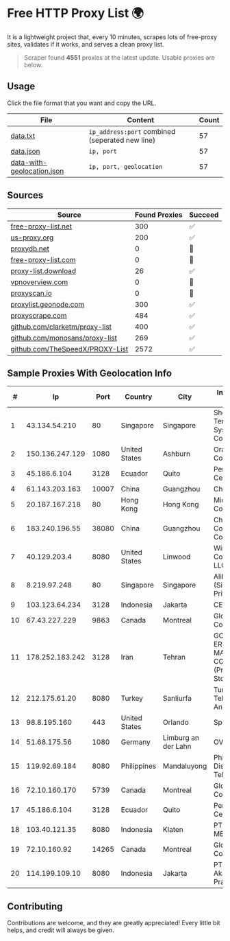 
# Free HTTP Proxy List 🌍

It is a lightweight project that, every 10 minutes, scrapes lots of free-proxy sites, validates if it works, and serves a clean proxy list.


> Scraper found **4551** proxies at the latest update. Usable proxies are below.

## Usage

Click the file format that you want and copy the URL.


|File|Content|Count|
|----|-------|-----|
|[data.txt](https://raw.githubusercontent.com/themiralay/Proxy-List-World/master/data.txt)|`ip_address:port` combined (seperated new line)|57|
|[data.json](https://raw.githubusercontent.com/themiralay/Proxy-List-World/master/data.json)|`ip, port`|57|
|[data-with-geolocation.json](https://raw.githubusercontent.com/themiralay/Proxy-List-World/master/data-with-geolocation.json)|`ip, port, geolocation`|57|

## Sources

|Source|Found Proxies|Succeed|
|------|-------------|-------|
|[free-proxy-list.net](https://free-proxy-list.net)|300|✅|
|[us-proxy.org](https://www.us-proxy.org)|200|✅|
|[proxydb.net](http://proxydb.net)|0|🚫|
|[free-proxy-list.com](https://free-proxy-list.com/?page=&port=&type%5B%5D=http&type%5B%5D=https&up_time=0&search=Search)|0|🚫|
|[proxy-list.download](https://www.proxy-list.download/HTTP)|26|✅|
|[vpnoverview.com](https://vpnoverview.com/privacy/anonymous-browsing/free-proxy-servers)|0|🚫|
|[proxyscan.io](https://www.proxyscan.io)|0|🚫|
|[proxylist.geonode.com](https://proxylist.geonode.com/api/proxy-list?limit=300&page=1&sort_by=lastChecked&sort_type=desc&protocols=http,https)|300|✅|
|[proxyscrape.com](https://api.proxyscrape.com/v2/?request=displayproxies&protocol=http&timeout=10000&country=all&ssl=all&anonymity=all)|484|✅|
|[github.com/clarketm/proxy-list](https://raw.githubusercontent.com/clarketm/proxy-list/master/proxy-list-raw.txt)|400|✅|
|[github.com/monosans/proxy-list](https://raw.githubusercontent.com/monosans/proxy-list/main/proxies/http.txt)|269|✅|
|[github.com/TheSpeedX/PROXY-List](https://raw.githubusercontent.com/TheSpeedX/PROXY-List/master/http.txt)|2572|✅|


## Sample Proxies With Geolocation Info

|#|Ip|Port|Country|City|Internet Service Provider|
|-|--|----|-------|----|-------------------------|
|1|43.134.54.210|80|Singapore|Singapore|Shenzhen Tencent Computer Systems Company Limited|
|2|150.136.247.129|1080|United States|Ashburn|Oracle Corporation|
|3|45.186.6.104|3128|Ecuador|Quito|Perez Tito Julio Cesar|
|4|61.143.203.163|10007|China|Guangzhou|Chinanet|
|5|20.187.167.218|80|Hong Kong|Hong Kong|Microsoft Corporation|
|6|183.240.196.55|38080|China|Guangzhou|China Mobile Communications Corporation|
|7|40.129.203.4|8080|United States|Linwood|Windstream Communications LLC|
|8|8.219.97.248|80|Singapore|Singapore|Alibaba Cloud (Singapore) Private Limited|
|9|103.123.64.234|3128|Indonesia|Jakarta|CEPATNET|
|10|67.43.227.229|9863|Canada|Montreal|GloboTech Communications|
|11|178.252.183.242|3128|Iran|Tehran|GOSTARESH-E-ERTEBATAT-E MABNA COMPANY (Private Joint Stock)|
|12|212.175.61.20|8080|Turkey|Sanliurfa|Turk Telekomunikasyon Anonim Sirketi|
|13|98.8.195.160|443|United States|Orlando|Spectrum|
|14|51.68.175.56|1080|Germany|Limburg an der Lahn|OVH SAS|
|15|119.92.69.184|8080|Philippines|Mandaluyong|Philippine Long Distance Telephone Co.|
|16|72.10.160.170|5739|Canada|Montreal|GloboTech Communications|
|17|45.186.6.104|3128|Ecuador|Quito|Perez Tito Julio Cesar|
|18|103.40.121.35|8080|Indonesia|Klaten|PT DINAMIKA MEDIAKOM|
|19|72.10.160.92|14265|Canada|Montreal|GloboTech Communications|
|20|114.199.109.10|8080|Indonesia|Jakarta|PT. Solusi Aksesindo Pratama|



## Contributing

Contributions are welcome, and they are greatly appreciated! Every
little bit helps, and credit will always be given.

